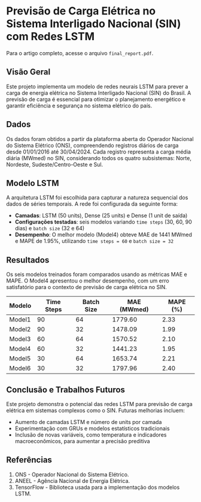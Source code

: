 # Previsão de Carga Elétrica no Sistema Interligado Nacional (SIN) com Redes LSTM

Para o artigo completo, acesse o arquivo `final_report.pdf`.

## Visão Geral
Este projeto implementa um modelo de redes neurais LSTM para prever a carga de energia elétrica no Sistema Interligado Nacional (SIN) do Brasil. A previsão de carga é essencial para otimizar o planejamento energético e garantir eficiência e segurança no sistema elétrico do país.

## Dados
Os dados foram obtidos a partir da plataforma aberta do Operador Nacional do Sistema Elétrico (ONS), compreendendo registros diários de carga desde 01/01/2016 até 30/04/2024. Cada registro representa a carga média diária (MWmed) no SIN, considerando todos os quatro subsistemas: Norte, Nordeste, Sudeste/Centro-Oeste e Sul.

## Modelo LSTM
A arquitetura LSTM foi escolhida para capturar a natureza sequencial dos dados de séries temporais. A rede foi configurada da seguinte forma:
- **Camadas**: LSTM (50 units), Dense (25 units) e Dense (1 unit de saída)
- **Configurações testadas**: seis modelos variando `time steps` (30, 60, 90 dias) e `batch size` (32 e 64)
- **Desempenho**: O melhor modelo (Model4) obteve MAE de 1441 MWmed e MAPE de 1.95%, utilizando `time steps = 60` e `batch size = 32`

## Resultados
Os seis modelos treinados foram comparados usando as métricas MAE e MAPE. O Model4 apresentou o melhor desempenho, com um erro satisfatório para o contexto de previsão de carga elétrica no SIN.

| Modelo   | Time Steps | Batch Size | MAE (MWmed) | MAPE (%) |
|----------|------------|------------|-------------|----------|
| Model1   | 90         | 64         | 1779.60     | 2.33     |
| Model2   | 90         | 32         | 1478.09     | 1.99     |
| Model3   | 60         | 64         | 1570.52     | 2.10     |
| Model4   | 60         | 32         | 1441.23     | 1.95     |
| Model5   | 30         | 64         | 1653.74     | 2.21     |
| Model6   | 30         | 32         | 1797.96     | 2.40     |

## Conclusão e Trabalhos Futuros
Este projeto demonstra o potencial das redes LSTM para previsão de carga elétrica em sistemas complexos como o SIN. Futuras melhorias incluem:
- Aumento de camadas LSTM e número de units por camada
- Experimentação com GRUs e modelos estatísticos tradicionais
- Inclusão de novas variáveis, como temperatura e indicadores macroeconômicos, para aumentar a precisão preditiva

## Referências
1. ONS - Operador Nacional do Sistema Elétrico.
2. ANEEL - Agência Nacional de Energia Elétrica.
3. TensorFlow - Biblioteca usada para a implementação dos modelos LSTM.
